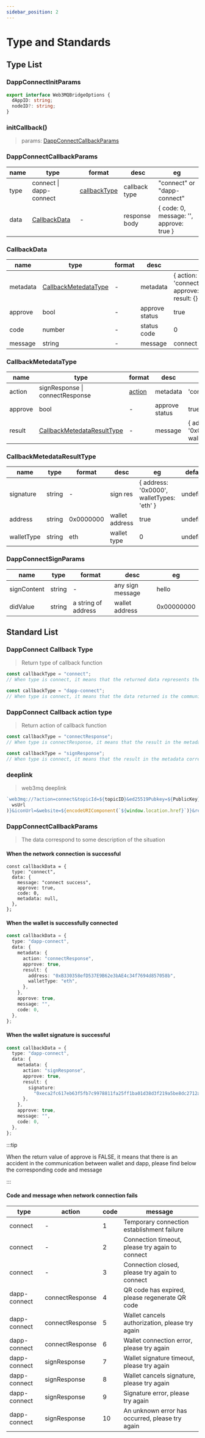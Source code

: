 ```yaml
---
sidebar_position: 2
---
```


# Type and Standards

## Type List

### DappConnectInitParams

```ts
export interface Web3MQBridgeOptions {
  dAppID: string;
  nodeID?: string;
}
```

### initCallback()

> params: [DappConnectCallbackParams](/docs/Web3MQ-SDK/DappConnect-SDK/typeList#dappconnectcallbackparams)

### DappConnectCallbackParams

| name | type                                                                   | format                                                                              | desc          | eg                                      |
| ---- | ---------------------------------------------------------------------- | ----------------------------------------------------------------------------------- | ------------- | --------------------------------------- |
| type | connect \| dapp-connect                                                | [callbackType](/docs/Web3MQ-SDK/DappConnect-SDK/typeList#dappconnect-callback-type) | callback type | "connect" or "dapp-connect"             |
| data | [CallbackData](/docs/Web3MQ-SDK/DappConnect-SDK/typeList#callbackdata) | -                                                                                   | response body | { code: 0, message: '', approve: true } |

### CallbackData

| name     | type                                                                                   | format | desc           | eg                                                       | default |
| -------- | -------------------------------------------------------------------------------------- | ------ | -------------- | -------------------------------------------------------- | ------- |
| metadata | [CallbackMetedataType](/docs/Web3MQ-SDK/DappConnect-SDK/typeList#callbackmetedatatype) | -      | metadata       | { action: 'connectResponse', approve: true, result: {} } | null    |
| approve  | bool                                                                                   | -      | approve status | true                                                     | -       |
| code     | number                                                                                 | -      | status code    | 0                                                        | -       |
| message  | string                                                                                 | -      | message        | connect success                                          | -       |

### CallbackMetedataType

| name    | type                                                                                               | format                                                                               | desc           | eg                                        |
| ------- | -------------------------------------------------------------------------------------------------- | ------------------------------------------------------------------------------------ | -------------- | ----------------------------------------- |
| action  | signResponse \| connectResponse                                                                    | [action](/docs/Web3MQ-SDK/DappConnect-SDK/typeList#dappconnect-callback-action-type) | metadata       | 'connectResponse'                         |
| approve | bool                                                                                               | -                                                                                    | approve status | true                                      |
| result  | [CallbackMetedataResultType](/docs/Web3MQ-SDK/DappConnect-SDK/typeList#callbackmetedataresulttype) | -                                                                                    | message        | { address: '0x0000', walletTypes: 'eth' } |

### CallbackMetedataResultType

| name       | type   | format    | desc           | eg                                        | default   |
| ---------- | ------ | --------- | -------------- | ----------------------------------------- | --------- |
| signature  | string | -         | sign res       | { address: '0x0000', walletTypes: 'eth' } | undefined |
| address    | string | 0x0000000 | wallet address | true                                      | undefined |
| walletType | string | eth       | wallet type    | 0                                         | undefined |

### DappConnectSignParams

| name        | type   | format              | desc             | eg         |
| ----------- | ------ | ------------------- | ---------------- | ---------- |
| signContent | string | -                   | any sign message | hello      |
| didValue    | string | a string of address | wallet address   | 0x00000000 |

## Standard List

### DappConnect Callback Type

> Return type of callback function

```ts
const callbackType = "connect";
// When type is connect, it means that the returned data represents the connection status of the websocket

const callbackType = "dapp-connect";
// When type is connect, it means that the data returned is the communication data representing the dapp and the wallet
```

### DappConnect Callback action type

> Return action of callback function

```ts
const callbackType = "connectResponse";
// When type is connectResponse, it means that the result in the metadata corresponds to the wallet connection action

const callbackType = "signResponse";
// When type is connect, it means that the result in the metadata corresponds to the wallet action
```

### deeplink

> web3mq deeplink

```ts
`web3mq://?action=connect&topicId=${topicID}&ed25519Pubkey=${PublicKey}&bridge=${encodeURIComponent(
  wsUrl
)}&iconUrl=&website=${encodeURIComponent(`${window.location.href}`)}&redirect=`;
```

### DappConnectCallbackParams

> The data correspond to some description of the situation

#### When the network connection is successful

```tsx
const callbackData = {
  type: "connect",
  data: {
    message: "connect success",
    approve: true,
    code: 0,
    metadata: null,
  },
};
```

#### When the wallet is successfully connected

```ts
const callbackData = {
  type: "dapp-connect",
  data: {
    metadata: {
      action: "connectResponse",
      approve: true,
      result: {
        address: "0xB330358efD537E9B62e3bAE4c34f7694d857058b",
        walletType: "eth",
      },
    },
    approve: true,
    message: "",
    code: 0,
  },
};
```

#### When the wallet signature is successful

```ts
const callbackData = {
  type: "dapp-connect",
  data: {
    metadata: {
      action: "signResponse",
      approve: true,
      result: {
        signature:
          "0xeca2fc617eb63f5fb7c9978811fa25ff1ba01d38d3f219a5be8dc2712a0ce8497f98415f8d1ead518dc6c8c3ac5f53217044c477f550adf34fe2c57b8f1b52d01b",
      },
    },
    approve: true,
    message: "",
    code: 0,
  },
};
```

:::tip

When the return value of approve is FALSE, it means that there is an accident in the communication between wallet and dapp, please find below the corresponding code and message

:::

#### Code and message when network connection fails

| type         | action          | code | message                                         |
| ------------ | --------------- | ---- | ----------------------------------------------- |
| connect      | -               | 1    | Temporary connection establishment failure      |
| connect      | -               | 2    | Connection timeout, please try again to connect |
| connect      | -               | 3    | Connection closed, please try again to connect  |
| dapp-connect | connectResponse | 4    | QR code has expired, please regenerate QR code  |
| dapp-connect | connectResponse | 5    | Wallet cancels authorization, please try again  |
| dapp-connect | connectResponse | 6    | Wallet connection error, please try again       |
| dapp-connect | signResponse    | 7    | Wallet signature timeout, please try again      |
| dapp-connect | signResponse    | 8    | Wallet cancels signature, please try again      |
| dapp-connect | signResponse    | 9    | Signature error, please try again               |
| dapp-connect | signResponse    | 10   | An unknown error has occurred, please try again |
